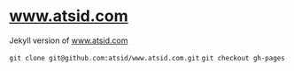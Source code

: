 # www.atsid.com

Jekyll version of www.atsid.com

`git clone git@github.com:atsid/www.atsid.com.git`
`git checkout gh-pages`
